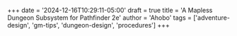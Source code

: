 +++
date = '2024-12-16T10:29:11-05:00'
draft = true
title = 'A Mapless Dungeon Subsystem for Pathfinder 2e'
author = 'Ahobo'
tags = ['adventure-design', 'gm-tips', 'dungeon-design', 'procedures']
+++